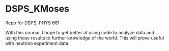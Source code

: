 # DSPS_KMoses
Repo for DSPS, PHYS 661

With this course, I hope to get better at using code to analyze data and using those results to further knowledge of the world. This will prove useful with neutrino experiment data.
